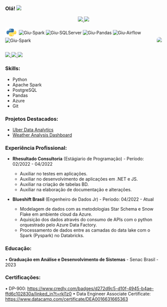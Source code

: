 ### Olá! <img src="https://media.giphy.com/media/hvRJCLFzcasrR4ia7z/giphy.gif" width="25px">

<div align="center">
  <a href="https://github.com/giuseppebruno-py">
    <img height="180em" src="https://github-readme-stats.vercel.app/api?username=GiuseppeBruno-py&show_icons=true&theme=gruvbox&include_all_commits=true&count_private=true"/>
    <img height="180em" src="https://github-readme-stats.vercel.app/api/top-langs/?username=GiuseppeBruno-py&layout=compact&langs_count=7&theme=gruvbox"/>
  </a>
</div>

<div style="display: inline_block"><br>
  <img align="center" alt="Giu-Python" height="30" width="40" src="https://raw.githubusercontent.com/devicons/devicon/master/icons/python/python-original.svg">
  <img align="center" alt="Giu-Spark" height="30" width="40" src="https://cdn.jsdelivr.net/gh/devicons/devicon/icons/postgresql/postgresql-original.svg">
  <img align="center" alt="Giu-SQLServer" height="30" width="40" src="https://cdn.jsdelivr.net/gh/devicons/devicon/icons/azure/azure-original.svg">
  <img align="center" alt="Giu-Pandas" height="30" width="40" src="https://cdn.jsdelivr.net/gh/devicons/devicon/icons/pandas/pandas-original.svg">
  <img align="center" alt="Giu-Airflow" height="30" width="40" src="https://cdn.jsdelivr.net/gh/devicons/devicon/icons/bash/bash-original.svg">
  <img align="center" alt="Giu-Spark" height="30" width="40" src="https://cdn.jsdelivr.net/gh/devicons/devicon/icons/git/git-original.svg">
  <img align="right" src="https://media3.giphy.com/media/GpFvYGPIs3FNR4mBah/giphy.webp?cid=ecf05e470sblwgnkijb3zi2iowta4jtld6udwok22z73ww91&rid=giphy.webp&ct=g" height="300" style="border-radius:75px;" >
</div>

##

<div> 
  <a href="https://instagram.com/Giu_baso" target="_blank">
    <img src="https://img.shields.io/badge/-Instagram-%23E4405F?style=for-the-badge&logo=instagram&logoColor=white" target="_blank">
  </a>
  <a href="mailto:Giuseppebruno195@gmail.com">
    <img src="https://img.shields.io/badge/-Gmail-%23333?style=for-the-badge&logo=gmail&logoColor=white" target="_blank">
  </a>
  <a href="https://www.linkedin.com/in/giuseppe-baso/" target="_blank">
    <img src="https://img.shields.io/badge/-LinkedIn-%230077B5?style=for-the-badge&logo=linkedin&logoColor=white" target="_blank">
  </a>
</div>

### Skills:

- Python
- Apache Spark
- PostgreSQL
- Pandas
- Azure
- Git

### Projetos Destacados:

- [Uber Data Analytics](https://github.com/GiuseppeBruno-Py/UberAnalyticsProject)
- [Weather Analysis Dashboard](https://github.com/GiuseppeBruno-Py/WeatherProject)

### Experiência Profissional:

- **Rhesultado Consultoria** (Estágiario de Programação) - Período: 02/2022 - 04/2022
  - Auxiliar no testes em aplicações.
  - Auxiliar no desenvolvimento de aplicações em .NET e JS.
  - Auxiliar na criação de tabelas BD.
  - Auxiliar na elaboração de documentação e alterações.


- **Blueshift Brasil** (Engenheiro de Dados Jr) - Período: 04/2022 - Atual
  - Modelagem de dados com as metodologias Star Schema e Snow Flake em 
ambiente cloud da Azure.
  - Aquisição dos dados através do consumo de APIs com o python orquestrado 
pelo Azure Data Factory.
  - Processamento de dados entre as camadas do data lake com o Spark (Pyspark) 
no Databricks.

### Educação:


• **Graduação em Análise e Desenvolvimento de Sistemas** - Senac Brasil - 2023


### Certificações:

• DP-900: https://www.credly.com/badges/d272d9c5-d10f-4945-b4ae-ffd6c102830a/linked_in?t=rkl1z0
• Data Engineer Associate Certificate: https://www.datacamp.com/certificate/DEA0016631665363
